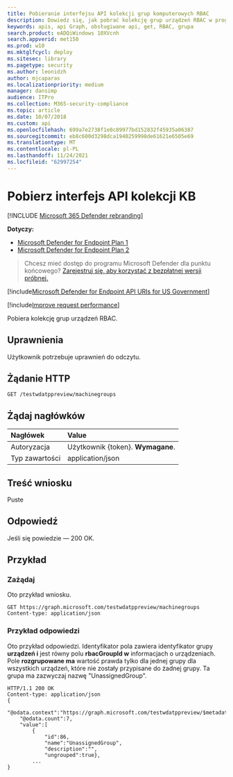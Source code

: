 ```yaml
---
title: Pobieranie interfejsu API kolekcji grup komputerowych RBAC
description: Dowiedz się, jak pobrać kolekcję grup urządzeń RBAC w programie Microsoft Defender for Endpoint za pomocą interfejsu API kolekcji KB.
keywords: apis, api Graph, obsługiwane api, get, RBAC, grupa
search.product: eADQiWindows 10XVcnh
search.appverid: met150
ms.prod: w10
ms.mktglfcycl: deploy
ms.sitesec: library
ms.pagetype: security
ms.author: leonidzh
author: mjcaparas
ms.localizationpriority: medium
manager: dansimp
audience: ITPro
ms.collection: M365-security-compliance
ms.topic: article
ms.date: 10/07/2018
ms.custom: api
ms.openlocfilehash: 699a7e2738f1e0c89977bd152832f45935a06387
ms.sourcegitcommit: eb8c600d3298dca1940259998de61621e6505e69
ms.translationtype: MT
ms.contentlocale: pl-PL
ms.lasthandoff: 11/24/2021
ms.locfileid: "62997254"
---
```

# <a name="get-kb-collection-api"></a>Pobierz interfejs API kolekcji KB

[!INCLUDE [Microsoft 365 Defender rebranding](../../includes/microsoft-defender.md)]


**Dotyczy:** 
- [Microsoft Defender for Endpoint Plan 1](https://go.microsoft.com/fwlink/?linkid=2154037)
- [Microsoft Defender for Endpoint Plan 2](https://go.microsoft.com/fwlink/?linkid=2154037)

> Chcesz mieć dostęp do programu Microsoft Defender dla punktu końcowego? [Zarejestruj się, aby korzystać z bezpłatnej wersji próbnej.](https://signup.microsoft.com/create-account/signup?products=7f379fee-c4f9-4278-b0a1-e4c8c2fcdf7e&ru=https://aka.ms/MDEp2OpenTrial?ocid=docs-wdatp-exposedapis-abovefoldlink)

[!include[Microsoft Defender for Endpoint API URIs for US Government](../../includes/microsoft-defender-api-usgov.md)]

[!include[Improve request performance](../../includes/improve-request-performance.md)]

Pobiera kolekcję grup urządzeń RBAC.

## <a name="permissions"></a>Uprawnienia

Użytkownik potrzebuje uprawnień do odczytu.

## <a name="http-request"></a>Żądanie HTTP

```http
GET /testwdatppreview/machinegroups
```

## <a name="request-headers"></a>Żądaj nagłówków

Nagłówek|Value
:---|:---
Autoryzacja | Użytkownik {token}. **Wymagane**.
Typ zawartości | application/json

## <a name="request-body"></a>Treść wniosku

Puste

## <a name="response"></a>Odpowiedź

Jeśli się powiedzie — 200 OK.

## <a name="example"></a>Przykład

### <a name="request"></a>Zażądaj

Oto przykład wniosku.

```http
GET https://graph.microsoft.com/testwdatppreview/machinegroups
Content-type: application/json
```

### <a name="response-example"></a>Przykład odpowiedzi

Oto przykład odpowiedzi.
Identyfikator pola zawiera identyfikator grupy **urządzeń i** jest równy polu **rbacGroupId w** informacjach o urządzeniach.
Pole **rozgrupowane ma** wartość prawda tylko dla jednej grupy dla wszystkich urządzeń, które nie zostały przypisane do żadnej grupy. Ta grupa ma zazwyczaj nazwę "UnassignedGroup".

```http
HTTP/1.1 200 OK
Content-type: application/json
{
    "@odata.context":"https://graph.microsoft.com/testwdatppreview/$metadata#MachineGroups",
    "@odata.count":7,
    "value":[
        {
            "id":86,
            "name":"UnassignedGroup",
            "description":"",
            "ungrouped":true},
        ...
}
```
